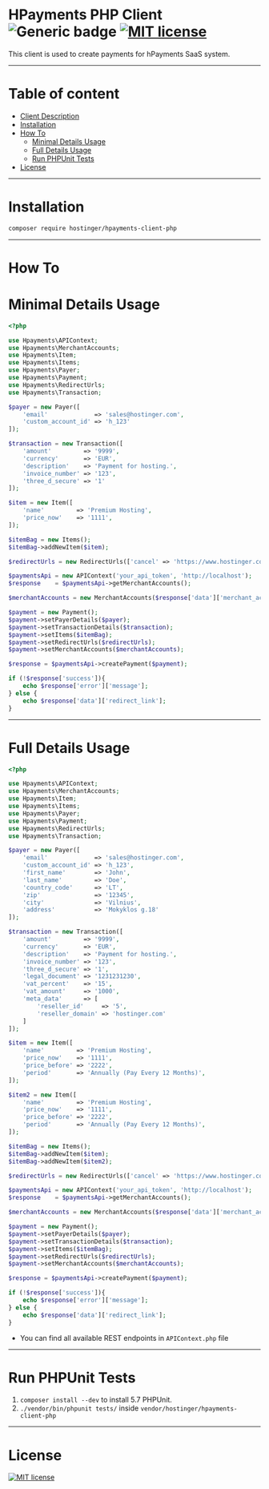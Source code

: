 # HPayments PHP Client ![Generic badge](https://img.shields.io/badge/v-1.0.4-<COLOR>.svg) [![MIT license](https://img.shields.io/badge/License-MIT-blue.svg)](https://lbesson.mit-license.org/)

This client is used to create payments for hPayments SaaS system.

---

# Table of content

- [Client Description](#hpayments-php-client)
- [Installation](#installation)
- [How To](#how-to)
    - [Minimal Details Usage](#minimal-details-usage)
    - [Full Details Usage](#full-details-usage)
    - [Run PHPUnit Tests](#run-phpunit-tests)
- [License](#license)

---

# Installation

```bash
composer require hostinger/hpayments-client-php
```

---

# How To
# Minimal Details Usage

```php
<?php

use Hpayments\APIContext;
use Hpayments\MerchantAccounts;
use Hpayments\Item;
use Hpayments\Items;
use Hpayments\Payer;
use Hpayments\Payment;
use Hpayments\RedirectUrls;
use Hpayments\Transaction;

$payer = new Payer([
    'email'             => 'sales@hostinger.com',
    'custom_account_id' => 'h_123'
]);

$transaction = new Transaction([
    'amount'         => '9999',
    'currency'       => 'EUR',
    'description'    => 'Payment for hosting.',
    'invoice_number' => '123',
    'three_d_secure' => '1'
]);

$item = new Item([
    'name'         => 'Premium Hosting',
    'price_now'    => '1111',
]);

$itemBag = new Items();
$itemBag->addNewItem($item);

$redirectUrls = new RedirectUrls(['cancel' => 'https://www.hostinger.com/cancel', 'return' => 'https://www.hostinger.com/success']);

$paymentsApi = new APIContext('your_api_token', 'http://localhost');
$response    = $paymentsApi->getMerchantAccounts();

$merchantAccounts = new MerchantAccounts($response['data']['merchant_account_ids']);

$payment = new Payment();
$payment->setPayerDetails($payer);
$payment->setTransactionDetails($transaction);
$payment->setItems($itemBag);
$payment->setRedirectUrls($redirectUrls);
$payment->setMerchantAccounts($merchantAccounts);

$response = $paymentsApi->createPayment($payment);

if (!$response['success']){
    echo $response['error']['message'];
} else {
    echo $response['data']['redirect_link'];
}
```

---

# Full Details Usage
```php
<?php

use Hpayments\APIContext;
use Hpayments\MerchantAccounts;
use Hpayments\Item;
use Hpayments\Items;
use Hpayments\Payer;
use Hpayments\Payment;
use Hpayments\RedirectUrls;
use Hpayments\Transaction;

$payer = new Payer([
    'email'             => 'sales@hostinger.com',
    'custom_account_id' => 'h_123',
    'first_name'        => 'John',
    'last_name'         => 'Doe',
    'country_code'      => 'LT',
    'zip'               => '12345',
    'city'              => 'Vilnius',
    'address'           => 'Mokyklos g.18'
]);

$transaction = new Transaction([
    'amount'         => '9999',
    'currency'       => 'EUR',
    'description'    => 'Payment for hosting.',
    'invoice_number' => '123',
    'three_d_secure' => '1',
    'legal_document' => '1231231230',
    'vat_percent'    => '15',
    'vat_amount'     => '1000',
    'meta_data'      => [
        'reseller_id'     => '5',
        'reseller_domain' => 'hostinger.com'
    ]
]);

$item = new Item([
    'name'         => 'Premium Hosting',
    'price_now'    => '1111',
    'price_before' => '2222',
    'period'       => 'Annually (Pay Every 12 Months)',
]);

$item2 = new Item([
    'name'         => 'Premium Hosting',
    'price_now'    => '1111',
    'price_before' => '2222',
    'period'       => 'Annually (Pay Every 12 Months)',
]);

$itemBag = new Items();
$itemBag->addNewItem($item);
$itemBag->addNewItem($item2);

$redirectUrls = new RedirectUrls(['cancel' => 'https://www.hostinger.com/cancel', 'return' => 'https://www.hostinger.com/success']);

$paymentsApi = new APIContext('your_api_token', 'http://localhost');
$response    = $paymentsApi->getMerchantAccounts();

$merchantAccounts = new MerchantAccounts($response['data']['merchant_account_ids']);

$payment = new Payment();
$payment->setPayerDetails($payer);
$payment->setTransactionDetails($transaction);
$payment->setItems($itemBag);
$payment->setRedirectUrls($redirectUrls);
$payment->setMerchantAccounts($merchantAccounts);

$response = $paymentsApi->createPayment($payment);

if (!$response['success']){
    echo $response['error']['message'];
} else {
    echo $response['data']['redirect_link'];
}
```

- You can find all available REST endpoints in `APIContext.php` file

---

# Run PHPUnit Tests

1. `composer install --dev` to install 5.7 PHPUnit.
2. `./vendor/bin/phpunit tests/` inside `vendor/hostinger/hpayments-client-php`

---

# License
[![MIT license](https://img.shields.io/badge/License-MIT-blue.svg)](https://lbesson.mit-license.org/)